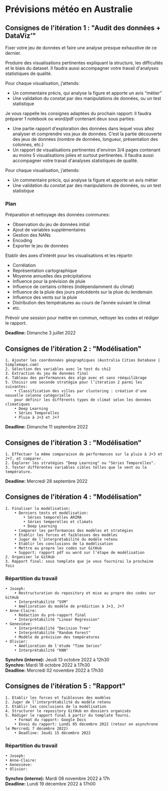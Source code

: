 # Prévisions météo en Australie

## Consignes de l'itération 1 : "Audit des données + DataViz’"

Fixer votre jeu de données et faire une analyse presque exhaustive de ce dernier.

Produire des visualisations pertinentes expliquant la structure, les difficultés et le biais du dataset. Il faudra aussi accompagner votre travail d'analyses statistiques de qualité.

Pour chaque visualisation, j’attends:
- Un commentaire précis, qui analyse la figure et apporte un avis “métier”
- Une validation du constat par des manipulations de données, ou un test statistique

Je vous rappelle les consignes adaptées du prochain rapport:
Il faudra préparer 1 notebook ou word/pdf contenant deux sous parties:

- Une partie rapport d'exploration des données dans lequel vous allez analyser et comprendre vos jeux de données. C’est la partie découverte des jeux de données (nombre de données, longueur, présentation des colonnes, etc.)
- Un rapport de visualisations pertinentes d'environ 3/4 pages contenant au moins 5 visualisations jolies et surtout pertinentes. Il faudra aussi accompagner votre travail d'analyses statistiques de qualité.

Pour chaque visualisation, j’attends:

- Un commentaire précis, qui analyse la figure et apporte un avis métier
- Une validation du constat par des manipulations de données, ou un test statistique

### Plan
Préparation et nettoyage des données communes:

- Observation du jeu de données initial
- Ajout de variables supplémentaires
- Gestion des NANs
- Encoding
- Exporter le jeu de données

Etablir des axes d’intérêt pour les visualisations et les répartir:

- Corrélation
- Représentation cartographique
- Moyenne annuelles des précipitations
- Influence pour la prévision de pluie
- Influence de certains critères (indépendamment du climat)
- Influence de la pluie des jours précédents sur la pluie du lendemain
- Influence des vents sur la pluie
- Distribution des températures au cours de l’année suivant le climat
- etc.

Prévoir une session pour mettre en commun, nettoyer les codes et rédiger le rapport.

**Deadline:** Dimanche 3 juillet 2022

## Consignes de l'itération 2 : "Modélisation"

    1. Ajouter les coordonnées géographiques (Australia Cities Database | Simplemaps.com)
    2. Sélection des variables avec le test du chi2
    3. Extraction du jeu de données final
    4. Tableau des performances des algo avec et sans rééquilibrage
    5. Choisir une seconde stratégie pour l’itération 2 parmi les suivantes:
        • Classification des villes par clustering : création d'une nouvelle colonne catégorielle
        pour définir les différents types de climat selon les données climatiques
        • Deep Learning
        • Séries Temporelles
        • Pluie à J+3 et J+7
    
**Deadline:** Dimanche 11 septembre 2022
    
## Consignes de l'itération 3 : "Modélisation"

    1. Effectuer la même comparaison de performances sur la pluie à J+3 et J+7, et comparer.
    2. Explorer les stratégies "Deep Learning" ou "Séries Temporelles".
    3. Tester différentes variables cibles telles que le vent ou la température.

**Deadline:** Mercredi 28 septembre 2022

## Consignes de l'itération 4 : "Modélisation"
    1. Finaliser la modélisation: 
        • Derniers tests et modélisation:
            • Séries temporelles ARIMA
            • Séries temporelles et climats
            • Deep Learning
        • Comparer les performances des modèles et stratégies
        • Etablir les forces et faiblesses des modèles
        • Juger de l’interprétabilité du modèle retenu
        • Etablir les conclusions de la modélisation
        • Mettre au propre les codes sur GitHub
        • Support: rapport pdf ou word sur l’étape de modélisation
    2. Organiser le GitHub
    3. Rapport final: sous template que je vous fournirai la prochaine fois

### Répartition du travail
    • Joseph: 
        • Restructuration du repository et mise au propre des codes sur GitHub
        • Interprétabilité "SVM"
        • Amélioration du modèle de prédiction à J+3, J+7
    • Anne-Claire: 
        • Rédaction du pré-rapport final
        • Interprétabilité "Linear Regression"
    • Geneviève: 
        • Interprétabilité "Decision Tree"
        • Interprétabilité "Random Forest"
        • Modèle de prévision des températures
    • Olivier: 
        • Amélioration de l'étude "Time Series"
        • Interprétabilité "KNN"
        
**Synchro (interne):** Jeudi 13 octobre 2022 à 12h30 \
**Synchro:** Mardi 18 octobre 2022 à 17h30 \
**Deadline:** Mercredi 02 novembre 2022 à 17h30

## Consignes de l'itération 5 : "Rapport"
    1. Etablir les forces et faiblesses des modèles
    2. Juger de l’interprétabilité du modèle retenu
    3. Etablir les conclusions de la modélisation
    4. Structurer le repository GitHub en dossiers organisés
    5. Rédiger le rapport final à partir du template fourni. 
        • Format du rapport: Google Docs 
        • Envoi du rapport: Lundi 05 décembre 2022 (retour en asynchrone le Mercredi 7 décembre 2022)
        • Deadline: Jeudi 15 décembre 2022

### Répartition du travail
    • Joseph: 
    • Anne-Claire: 
    • Geneviève: 
    • Olivier: 

**Synchro (interne):** Mardi 08 novembre 2022 à 17h \
**Deadline:** Lundi 19 décembre 2022 à 17h00

